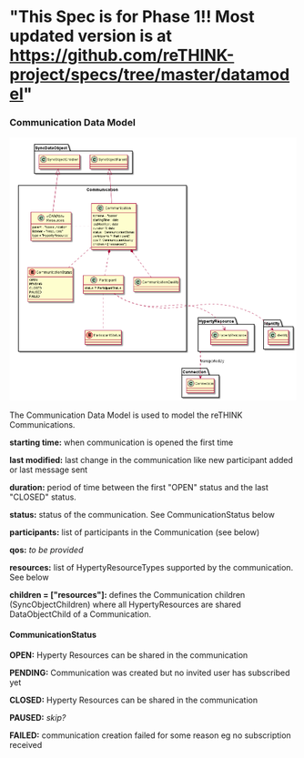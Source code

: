 "This Spec is for Phase 1!! Most updated version is at https://github.com/reTHINK-project/specs/tree/master/datamodel" 
========== 
### Communication Data Model

![Communication Data Object Model](Communication-Data-Object-Model.png)

The Communication Data Model is used to model the reTHINK Communications.

**starting time:** when communication is opened the first time

**last modified:** last change in the communication like new participant added or last message sent

**duration:** period of time between the first "OPEN" status and the last "CLOSED" status.

**status:** status of the communication. See CommunicationStatus below

**participants:** list of participants in the Communication (see below)

**qos:** *to be provided*

**resources:** list of HypertyResourceTypes supported by the communication. See below

**children = ["resources"]:** defines the Communication children (SyncObjectChildren) where all HypertyResources are shared DataObjectChild of a Communication.


#### CommunicationStatus

**OPEN:** Hyperty Resources can be shared in the communication

**PENDING:** Communication was created but no invited user has subscribed yet

**CLOSED:** Hyperty Resources can be shared in the communication

**PAUSED:** *skip?*

**FAILED:** communication creation failed for some reason eg no subscription received
